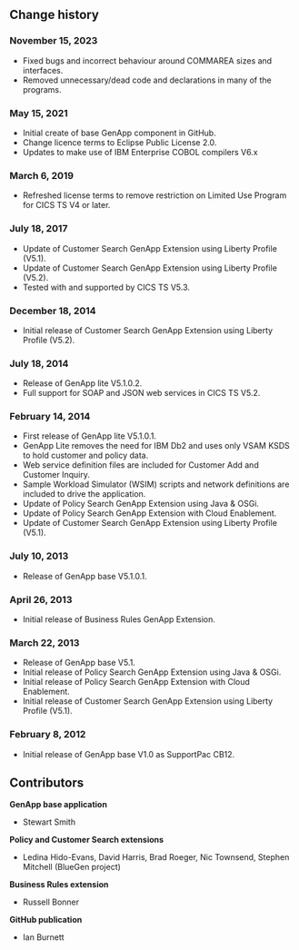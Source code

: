 ## Change history


### November 15, 2023

* Fixed bugs and incorrect behaviour around COMMAREA sizes and interfaces.
* Removed unnecessary/dead code and declarations in many of the programs.


### May 15, 2021

* Initial create of base GenApp component in GitHub.
* Change licence terms to Eclipse Public License 2.0.
* Updates to make use of IBM Enterprise COBOL compilers V6.x


### March 6, 2019

* Refreshed license terms to remove restriction on Limited Use Program for CICS TS V4 or later.


### July 18, 2017

* Update of Customer Search GenApp Extension using Liberty Profile (V5.1).
* Update of Customer Search GenApp Extension using Liberty Profile (V5.2).
* Tested with and supported by CICS TS V5.3.


### December 18, 2014

* Initial release of Customer Search GenApp Extension using Liberty Profile (V5.2).


### July 18, 2014

* Release of GenApp lite V5.1.0.2.
* Full support for SOAP and JSON web services in CICS TS V5.2.


### February 14, 2014

* First release of GenApp lite V5.1.0.1.
* GenApp Lite removes the need for IBM Db2 and uses only VSAM KSDS to hold customer and policy data.
* Web service definition files are included for Customer Add and Customer Inquiry.
* Sample Workload Simulator (WSIM) scripts and network definitions are included to drive the application.
* Update of Policy Search GenApp Extension using Java & OSGi.
* Update of Policy Search GenApp Extension with Cloud Enablement.
* Update of Customer Search GenApp Extension using Liberty Profile (V5.1).


### July 10, 2013

* Release of GenApp base V5.1.0.1.


### April 26, 2013

* Initial release of Business Rules GenApp Extension.


### March 22, 2013

* Release of GenApp base V5.1.
* Initial release of Policy Search GenApp Extension using Java & OSGi.
* Initial release of Policy Search GenApp Extension with Cloud Enablement.
* Initial release of Customer Search GenApp Extension using Liberty Profile (V5.1).


### February 8, 2012

* Initial release of GenApp base V1.0 as SupportPac CB12.


## Contributors

**GenApp base application**
* Stewart Smith

**Policy and Customer Search extensions**
* Ledina Hido-Evans, David Harris, Brad Roeger, Nic Townsend, Stephen Mitchell (BlueGen project)

**Business Rules extension**
* Russell Bonner

**GitHub publication**
* Ian Burnett
